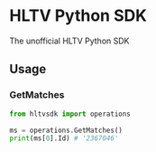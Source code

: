 # HLTV Python SDK

The unofficial HLTV Python SDK

## Usage

### GetMatches

```python
from hltvsdk import operations

ms = operations.GetMatches()
print(ms[0].Id) # '2367046'
```
